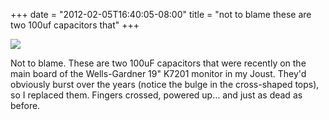 ﻿+++
date = "2012-02-05T16:40:05-08:00"
title = "not to blame these are two 100uf capacitors that"
+++


![](http://66.media.tumblr.com/tumblr_lyxzogfhWv1qly645o1_1280.jpg)  

Not to blame. These are two 100uF capacitors that were recently on the main
board of the Wells-Gardner 19" K7201 monitor in my Joust. They'd obviously
burst over the years (notice the bulge in the cross-shaped tops), so I
replaced them. Fingers crossed, powered up… and just as dead as before.

